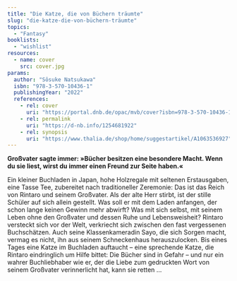 ```yaml
---
title: "Die Katze, die von Büchern träumte"
slug: "die-katze-die-von-büchern-träumte"
topics:
  - "Fantasy"
booklists:
  - "wishlist"
resources:
  - name: cover
    src: cover.jpg
params:
  author: "Sōsuke Natsukawa"
  isbn: "978-3-570-10436-1"
  publishingYear: "2022"
  references:
    - rel: cover
      uri: "https://portal.dnb.de/opac/mvb/cover?isbn=978-3-570-10436-1"
    - rel: permalink
      uri: "https://d-nb.info/1254681922"
    - rel: synopsis
      uri: "https://www.thalia.de/shop/home/suggestartikel/A1063536927"
---
```

**Großvater sagte immer: »Bücher besitzen eine besondere Macht. Wenn du sie 
liest, wirst du immer einen Freund zur Seite haben.«**

Ein kleiner Buchladen in Japan, hohe Holzregale mit seltenen Erstausgaben, 
eine Tasse Tee, zubereitet nach traditioneller Zeremonie: Das ist das Reich 
von Rintaro und seinem Großvater. Als der alte Herr stirbt, ist der stille 
Schüler auf sich allein gestellt. Was soll er mit dem Laden anfangen, der 
schon lange keinen Gewinn mehr abwirft? Was mit sich selbst, mit seinem Leben 
ohne den Großvater und dessen Ruhe und Lebensweisheit? Rintaro versteckt sich 
vor der Welt, verkriecht sich zwischen den fast vergessenen Buchschätzen. Auch 
seine Klassenkameradin Sayo, die sich Sorgen macht, vermag es nicht, ihn aus 
seinem Schneckenhaus herauszulocken. Bis eines Tages eine Katze im Buchladen 
auftaucht – eine sprechende Katze, die Rintaro eindringlich um Hilfe bittet: 
Die Bücher sind in Gefahr – und nur ein wahrer Buchliebhaber wie er, der die 
Liebe zum gedruckten Wort von seinem Großvater verinnerlicht hat, kann sie 
retten …